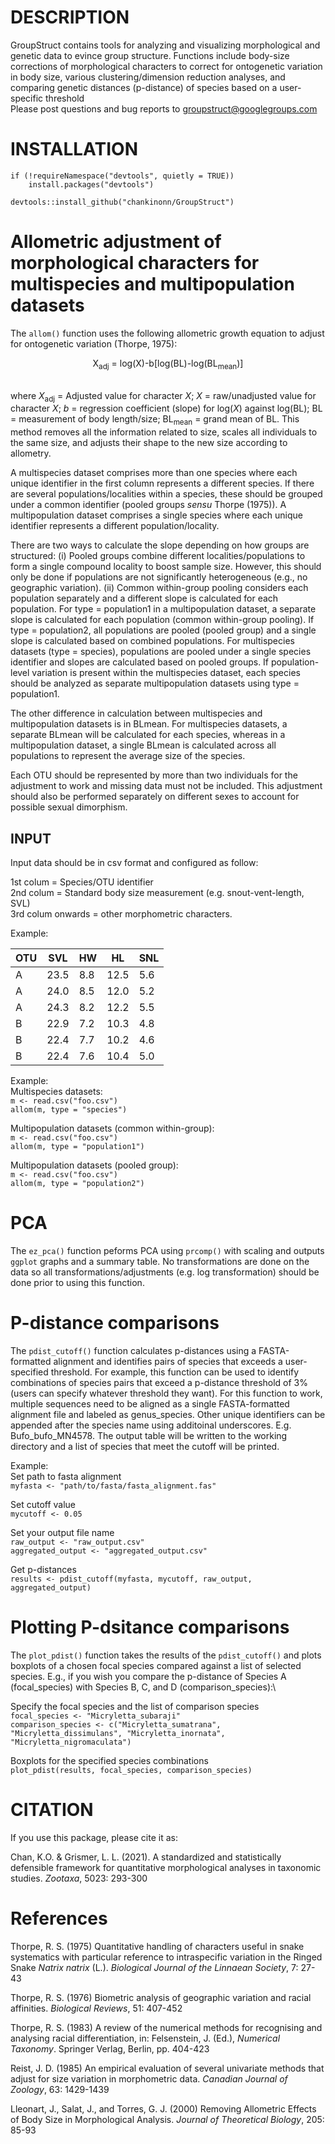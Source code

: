 # DESCRIPTION
GroupStruct contains tools for analyzing and visualizing morphological and genetic data to evince group structure. Functions include body-size corrections of morphological characters to correct for ontogenetic variation in body size, various clustering/dimension reduction analyses, and comparing genetic distances (p-distance) of species based on a user-specific threshold  
Please post questions and bug reports to groupstruct@googlegroups.com

# INSTALLATION
```
if (!requireNamespace("devtools", quietly = TRUE))
    install.packages("devtools")

devtools::install_github("chankinonn/GroupStruct")
```

# Allometric adjustment of morphological characters for multispecies and multipopulation datasets
The `allom()` function uses the following allometric growth equation to adjust for ontogenetic variation (Thorpe, 1975):

<div align="center">X<sub>adj</sub> = log(X)-b[log(BL)-log(BL<sub>mean</sub>)]</div> 

\
where *X*<sub>adj</sub> = Adjusted value for character *X*; *X* = raw/unadjusted value for character *X*; *b* = regression coefficient (slope) for log(*X*) against log(BL); BL = measurement of body length/size; BL<sub>mean</sub> = grand mean of BL. This method removes all the information related to size, scales all individuals to the same size, and adjusts their shape to the new size according to allometry. 

A multispecies dataset comprises more than one species where each unique identifier in the first column represents a different species. If there are several populations/localities within a species, these should be grouped under a common identifier (pooled groups *sensu* Thorpe (1975)). A multipopulation dataset comprises a single species where each unique identifier represents a different population/locality. 

There are two ways to calculate the slope depending on how groups are structured: (i) Pooled groups combine different localities/populations to form a single compound locality to boost sample size. However, this should only be done if populations are not significantly heterogeneous (e.g., no geographic variation). (ii) Common within-group pooling considers each population separately and a different slope is calculated for each population. For type = population1 in a multipopulation dataset, a separate slope is calculated for each population (common within-group pooling). If type = population2, all populations are pooled (pooled group) and a single slope is calculated based on combined populations. For multispecies datasets (type = species), populations are pooled under a single species identifier and slopes are calculated based on pooled groups. If population-level variation is present within the multispecies dataset, each species should be analyzed as separate multipopulation datasets using type = population1.


The other difference in calculation between multispecies and multipopulation datasets is in BLmean. For multispecies datasets, a separate BLmean will be calculated for each species, whereas in a multipopulation dataset, a single BLmean is calculated across all populations to represent the average size of the species.

Each OTU should be represented by more than two individuals for the adjustment to work and missing data must not be included. This adjustment should also be performed separately on different sexes to account for possible sexual dimorphism. 

## INPUT
Input data should be in csv format and configured as follow:

1st colum = Species/OTU identifier\
2nd colum = Standard body size measurement (e.g. snout-vent-length, SVL)\
3rd colum onwards = other morphometric characters.

Example:

OTU | SVL | HW | HL | SNL 
--- | --- | --- | --- | ---
A | 23.5 | 8.8 | 12.5 | 5.6
A | 24.0 | 8.5 | 12.0 | 5.2
A | 24.3 | 8.2 | 12.2 | 5.5
B | 22.9 | 7.2 | 10.3 | 4.8
B | 22.4 | 7.7 | 10.2 | 4.6
B | 22.4 | 7.6 | 10.4 | 5.0

Example:\
Multispecies datasets:\
`m <- read.csv("foo.csv")`\
`allom(m, type = "species")`

Multipopulation datasets (common within-group):\
`m <- read.csv("foo.csv")`\
`allom(m, type = "population1")`

Multipopulation datasets (pooled group):\
`m <- read.csv("foo.csv")`\
`allom(m, type = "population2")`

# PCA
The `ez_pca()` function peforms PCA using `prcomp()` with scaling and outputs `ggplot` graphs and a summary table. No transformations are done on the data so all transformations/adjustments (e.g. log transformation) should be done prior to using this function.

# P-distance comparisons
The `pdist_cutoff()` function calculates p-distances using a FASTA-formatted alignment and identifies pairs of species that exceeds a user-specified threshold. For example, this function can be used to identify combinations of species pairs that exceed a p-distance threshold of 3% (users can specify whatever threshold they want). For this function to work, multiple sequences need to be aligned as a single FASTA-formatted alignment file and labeled as genus_species. Other unique identifiers can be appended after the species name using additoinal underscores. E.g. Bufo_bufo_MN4578. The output table will be written to the working directory and a list of species that meet the cutoff will be printed.

Example:\
Set path to fasta alignment\
`myfasta <- "path/to/fasta/fasta_alignment.fas"`

Set cutoff value\
`mycutoff <- 0.05`

Set your output file name\
`raw_output <- "raw_output.csv"`\
`aggregated_output <- "aggregated_output.csv"`

Get p-distances\
`results <- pdist_cutoff(myfasta, mycutoff, raw_output, aggregated_output)`

# Plotting P-dsitance comparisons
The `plot_pdist()` function takes the results of the `pdist_cutoff()` and plots boxplots of a chosen focal species compared against a list of selected species. E.g., if you wish you compare the p-distance of Species A (focal_species) with Species B, C, and D (comparison_species):\

Specify the focal species  and the list of comparison species\
`focal_species <- "Micryletta_subaraji"`\
`comparison_species <- c("Micryletta_sumatrana", "Micryletta_dissimulans", "Micryletta_inornata", "Micryletta_nigromaculata")`

Boxplots for the specified species combinations\
`plot_pdist(results, focal_species, comparison_species)`


# CITATION
If you use this package, please cite it as:

Chan, K.O. & Grismer, L. L. (2021). A standardized and statistically defensible framework for quantitative morphological analyses in taxonomic studies. *Zootaxa*, 5023: 293-300 

# References
Thorpe, R. S. (1975) Quantitative handling of characters useful in snake systematics with particular reference to intraspecific variation in the Ringed Snake *Natrix natrix* (L.). *Biological Journal of the Linnaean Society*, 7: 27-43

Thorpe, R. S. (1976) Biometric analysis of geographic variation and racial affinities. *Biological Reviews*, 51: 407-452

Thorpe, R. S. (1983) A review of the numerical methods for recognising and analysing racial differentiation, in: Felsenstein, J. (Ed.), *Numerical Taxonomy*. Springer Verlag, Berlin, pp. 404-423

Reist, J. D. (1985) An empirical evaluation of several univariate methods that adjust for size variation in morphometric data. *Canadian Journal of Zoology*, 63: 1429-1439

Lleonart, J., Salat, J., and Torres, G. J. (2000) Removing Allometric Effects of Body Size in Morphological Analysis. *Journal of Theoretical Biology*, 205: 85-93

